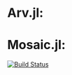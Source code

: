 # Arv.jl:  
# Mosaic.jl: 

[![Build Status](https://github.com/BgroveP/ARV.jl/actions/workflows/CI.yml/badge.svg?branch=main)](https://github.com/BgroveP/ARV.jl/actions/workflows/CI.yml?query=branch%3Amain)
